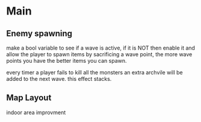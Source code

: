 # Main

## Enemy spawning

make a bool variable to see if a wave is active, if it is NOT then enable it and allow the player to spawn items by sacrificing a wave point, the more wave points you have the better items you can spawn.

every timer a player fails to kill all the monsters an extra archvile will be added to the next wave. this effect stacks.

## Map Layout

indoor area improvment
